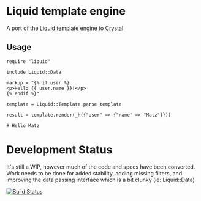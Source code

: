 # Liquid template engine

A port of the [Liquid template engine](https://github.com/Shopify/liquid) to [Crystal](https://github.com/crystal-lang/crystal)

## Usage

```crystal
require "liquid"

include Liquid::Data

markup = "{% if user %}
<p>Hello {{ user.name }}!</p>
{% endif %}"

template = Liquid::Template.parse template

result = template.render(_h({"user" => {"name" => "Matz"}}))

# Hello Matz
```

# Development Status

It's still a WIP, however much of the code and specs have been converted. Work
needs to be done for added stability, adding missing filters, and improving the
data passing interface which is a bit clunky (ie: Liquid::Data)

[![Build Status](https://travis-ci.org/wmoxam/liquid-crystal.svg?branch=master)](https://travis-ci.org/wmoxam/liquid-crystal)
